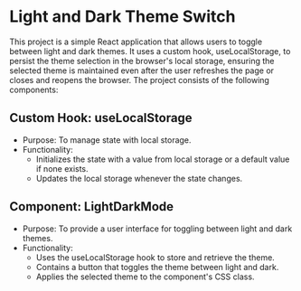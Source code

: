 # Light and Dark Theme Switch

This project is a simple React application that allows users to toggle between light and dark themes. It uses a custom hook, useLocalStorage, to persist the theme selection in the browser's local storage, ensuring the selected theme is maintained even after the user refreshes the page or closes and reopens the browser. The project consists of the following components:

## Custom Hook: useLocalStorage

- Purpose: To manage state with local storage.
- Functionality:
    - Initializes the state with a value from local storage or a default value if none exists.
    - Updates the local storage whenever the state changes.

## Component: LightDarkMode

- Purpose: To provide a user interface for toggling between light and dark themes.
- Functionality:
    - Uses the useLocalStorage hook to store and retrieve the theme.
    - Contains a button that toggles the theme between light and dark.
    - Applies the selected theme to the component's CSS class.
